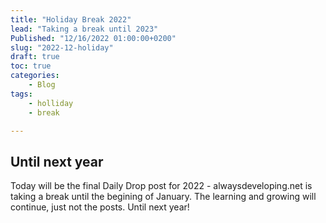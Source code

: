 ```yaml
---
title: "Holiday Break 2022"
lead: "Taking a break until 2023"
Published: "12/16/2022 01:00:00+0200"
slug: "2022-12-holiday"
draft: true
toc: true
categories:
    - Blog
tags:
    - holliday
    - break

---
```


## Until next year

Today will be the final Daily Drop post for 2022 - alwaysdeveloping.net is taking a break until the begining of January. The learning and growing will continue, just not the posts. Until next year!

